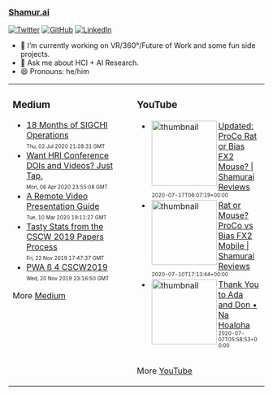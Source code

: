 ### [Shamur.ai](https://shamur.ai)
<a href="https://twitter.com/ayman"><img src="https://img.shields.io/twitter/follow/ayman?label=Twitter&style=social" alt="Twitter"></a>
<a href="https://github.com/ayman"><img src="https://img.shields.io/github/followers/ayman.svg?label=GitHub&style=social" alt="GitHub"></a>
<a href="https://www.linkedin.com/in/aymans"><img src="https://img.shields.io/badge/LinkedIn--_.svg?style=social&logo=linkedin" alt="LinkedIn"></a>

- 🔭 I’m currently working on VR/360°/Future of Work and some fun side projects.
- 💬 Ask me about HCI + AI Research.
- 😄 Pronouns: he/him


<table>
<tr>
<td valign="top" width="33%">

### Medium
<!-- medium starts -->
* [18 Months of SIGCHI Operations](https://medium.com/sigchi/18-months-of-sigchi-operations-3941b9cf5c79?source=rss-fee698eab874------2) <br /> <span style='font-size:x-small;'>Thu, 02 Jul 2020 21:28:31 GMT</span>
* [Want HRI Conference DOIs and Videos? Just Tap.](https://medium.com/sigchi/want-hri-conference-dois-and-videos-just-tap-745669343af?source=rss-fee698eab874------2) <br /> <span style='font-size:x-small;'>Mon, 06 Apr 2020 23:55:08 GMT</span>
* [A Remote Video Presentation Guide](https://medium.com/sigchi/a-remote-video-presentation-guide-93957c63aa7a?source=rss-fee698eab874------2) <br /> <span style='font-size:x-small;'>Tue, 10 Mar 2020 19:11:27 GMT</span>
* [Tasty Stats from the CSCW 2019 Papers Process](https://medium.com/acm-cscw/cscw-2019-papers-360ac5de078e?source=rss-fee698eab874------2) <br /> <span style='font-size:x-small;'>Fri, 22 Nov 2019 17:47:37 GMT</span>
* [PWA ß 4 CSCW2019](https://medium.com/sigchi/pwa-beta-cscw2019-830bb59ed94?source=rss-fee698eab874------2) <br /> <span style='font-size:x-small;'>Wed, 20 Nov 2019 23:16:50 GMT</span>
<!-- medium ends -->

More [Medium](https://medium.com/@ayman)
</td>
<td valign="top" width="34%">

### YouTube
<!-- youtube starts -->
* <div style='padding: 2px; clear: both;'><img alt='thumbnail' src='https://i4.ytimg.com/vi/kBEnHJX-2t4/hqdefault.jpg' width='128' align='left' /><a href='https://www.youtube.com/watch?v=kBEnHJX-2t4'>Updated: ProCo Rat or Bias FX2 Mouse? | Shamurai Reviews</a><br /> <span style='font-size:x-small;'>2020-07-17T06:07:19+00:00</span></div>
* <div style='padding: 2px; clear: both;'><img alt='thumbnail' src='https://i4.ytimg.com/vi/7kC5eU7M8X4/hqdefault.jpg' width='128' align='left' /><a href='https://www.youtube.com/watch?v=7kC5eU7M8X4'>Rat or Mouse? ProCo vs Bias FX2 Mobile | Shamurai Reviews</a><br /> <span style='font-size:x-small;'>2020-07-10T17:13:44+00:00</span></div>
* <div style='padding: 2px; clear: both;'><img alt='thumbnail' src='https://i4.ytimg.com/vi/sMroEIEBOVs/hqdefault.jpg' width='128' align='left' /><a href='https://www.youtube.com/watch?v=sMroEIEBOVs'>Thank You to Ada and Don • Na Hoaloha</a><br /> <span style='font-size:x-small;'>2020-07-07T05:58:53+00:00</span></div>
<!-- youtube ends -->
<div style='clear: both;'></div>

More [YouTube](https://www.youtube.com/channel/UCLwPj90ORTlgIo4Qrnt5N1w?view_as=subscriber)
</td>
</tr>
</table>
    
<!--
**ayman/ayman** is a ✨ _special_ ✨ repository because its `README.md` (this file) appears on your GitHub profile.

Here are some ideas to get you started:

- 🔭 I’m currently working on ...
- 🌱 I’m currently learning ...
- 👯 I’m looking to collaborate on ...
- 🤔 I’m looking for help with ...
- 💬 Ask me about ...
- 📫 How to reach me: ...
- 😄 Pronouns: ...
- ⚡ Fun fact: ...
-->
